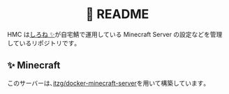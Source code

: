 <h1 align="center">📖 README</h1>

HMC は[しろね ✨️](https://github.com/aqyuki)が自宅鯖で運用している Minecraft Server の設定などを管理しているリポジトリです｡

## ✨️ Minecraft

このサーバーは､[itzg/docker-minecraft-server](https://github.com/itzg/docker-minecraft-server)を用いて構築しています｡
